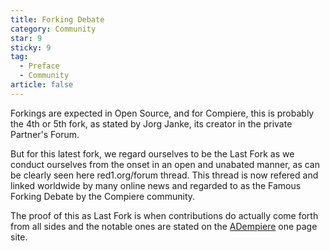```yaml
---
title: Forking Debate
category: Community
star: 9
sticky: 9
tag:
  - Preface
  - Community
article: false
---
```


Forkings are expected in Open Source, and for Compiere, this is probably the 4th or 5th fork, as stated by Jorg Janke, its creator in the private Partner's Forum.

But for this latest fork, we regard ourselves to be the Last Fork as we conduct ourselves from the onset in an open and unabated manner, as can be clearly seen here red1.org/forum thread. This thread is now refered and linked worldwide by many online news and regarded to as the Famous Forking Debate by the Compiere community.

The proof of this as Last Fork is when contributions do actually come forth from all sides and the notable ones are stated on the [ADempiere](http://adempiere.org/) one page site.

